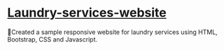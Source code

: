 # [Laundry-services-website](https://nehasingh2868.github.io/Laundry-services/#services)
:file_folder:Created a sample responsive website for laundry services using HTML, Bootstrap, CSS and Javascript.
